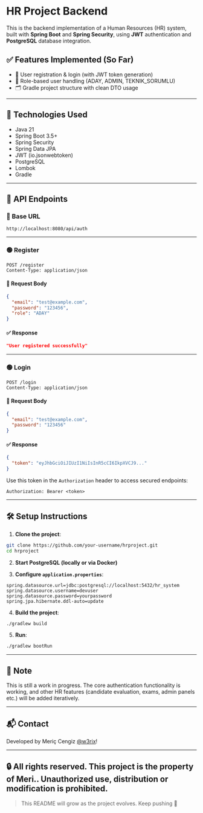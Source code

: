 # HR Project Backend

This is the backend implementation of a Human Resources (HR) system, built with **Spring Boot** and **Spring Security**, using **JWT** authentication and **PostgreSQL** database integration.

## ✅ Features Implemented (So Far)

* 🔐 User registration & login (with JWT token generation)
* 🧾 Role-based user handling (ADAY, ADMIN, TEKNIK\_SORUMLU)
* 🗂 Gradle project structure with clean DTO usage

---

## 🚀 Technologies Used

* Java 21
* Spring Boot 3.5+
* Spring Security
* Spring Data JPA
* JWT (io.jsonwebtoken)
* PostgreSQL
* Lombok
* Gradle

---

## 🧪 API Endpoints

### 📌 Base URL

```
http://localhost:8080/api/auth
```

---

### 🟢 Register

```
POST /register
Content-Type: application/json
```

#### 🔸 Request Body

```json
{
  "email": "test@example.com",
  "password": "123456",
  "role": "ADAY"
}
```

#### ✅ Response

```json
"User registered successfully"
```

---

### 🟢 Login

```
POST /login
Content-Type: application/json
```

#### 🔸 Request Body

```json
{
  "email": "test@example.com",
  "password": "123456"
}
```

#### ✅ Response

```json
{
  "token": "eyJhbGciOiJIUzI1NiIsInR5cCI6IkpXVCJ9..."
}
```

Use this token in the `Authorization` header to access secured endpoints:

```
Authorization: Bearer <token>
```

---

## 🛠️ Setup Instructions

1. **Clone the project**:

```bash
git clone https://github.com/your-username/hrproject.git
cd hrproject
```

2. **Start PostgreSQL (locally or via Docker)**

3. **Configure `application.properties`**:

```properties
spring.datasource.url=jdbc:postgresql://localhost:5432/hr_system
spring.datasource.username=devuser
spring.datasource.password=yourpassword
spring.jpa.hibernate.ddl-auto=update
```

4. **Build the project**:

```bash
./gradlew build
```

5. **Run**:

```bash
./gradlew bootRun
```

---

## 📌 Note

This is still a work in progress. The core authentication functionality is working, and other HR features (candidate evaluation, exams, admin panels etc.) will be added iteratively.

---

## 📬 Contact

Developed by Meriç Cengiz [@w3rix](https://github.com/mericcode)! 

---
🔒 All rights reserved.
This project is the property of Meri.. Unauthorized use, distribution or modification is prohibited.
---

> This README will grow as the project evolves. Keep pushing 👊
